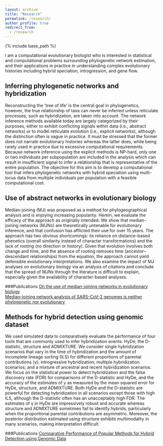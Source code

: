 ```yaml
---
layout: archive
title: "Research"
permalink: /research/
author_profile: true
redirect_from:
  - /research
---
```


{% include base_path %}

I am a computational evolutionary biologist who is interested in statistical and computational problems surrounding phylogenetic network estimation, and their applications in practice in understanding complex evolutionary histories including hybrid speciation, introgression, and gene flow. 


## Inferring phylogenetic networks and hybridization

Reconstructing the 'tree of life' is the central goal in phylogenetics, however, the true relationship of taxa can never be inferred unless reticulate processes, such as hybridization, are taken into account. The network inference methods available today are largely categorized by their purposes, either to exhibit conflicting signals within data (i.e., abstract networks) or to model reticulate evolution (i.e., explicit networks), although the distinction often is vague in practice. It must be stressed that the former does not narrate evolutionary histories whereas the latter does, while being rarely used in practice due to excessive computational requirements. Because network inference using the explicit methods is NP-hard, only one or two individuals per subpopulation are included in the analysis which can result in insufficient signal to infer a relationship that is representative of the entire population. The objective for this aim is to develop a computational tool that infers phylogenetic networks with hybrid speciation using multi-locus data from multiple individuals per population with a feasible computational cost. 




## Use of abstract networks in evolutionary biology

Median-joining (MJ) was proposed as a method for phylogeographical analysis and is enjoying increasing popularity. Herein, we evaluate the efficacy of the approach as originally intended. We show that median-joining networks (MJNs) are theoretically untenable for evolutionary inference, and that confusion has afflicted their use for over 15 years. The approach has two obvious shortcomings: its reliance on distance-based phenetics (overall similarity instead of character transformations) and the lack of rooting (no direction or history). Given that evolution involves both change and time, and the absence of rooting removes time (ancestor–descendant relationships) from the equation, the approach cannot yield defensible evolutionary interpretations. We also examine the impact of MJ analyses on evolutionary biology via an analysis of citations and conclude that the spread of MJNs through the literature is difficult to explain, especially given the availability of character-based analyses.

###Publications
 <a href="https://doi.org/10.1111/cla.12147">On the use of median-joining networks in evolutionary biology</a><br>
 <a href="https://doi.org/10.1073/pnas.2007062117">Median-joining network analysis of SARS-CoV-2 genomes is neither phylogenetic nor evolutionary</a>




## Methods for hybrid detection using genomic dataset

We used simulated data to comparatively evaluate the performance of four tools that are commonly used to infer hybridization events: HyDe, the D-statistic, structure and ADMIXTURE. We consider single hybridization scenarios that vary in the time of hybridization and the amount of incomplete lineage sorting (ILS) for different proportions of parental contributions (⁠γ⁠); introgressive hybridization; multiple hybridization scenarios; and a mixture of ancestral and recent hybridization scenarios. We focus on the statistical power to detect hybridization and the false discovery rate (FDR) for comparisons of the D-statistic and HyDe, and the accuracy of the estimates of γ as measured by the mean squared error for HyDe, structure, and ADMIXTURE. Both HyDe and the D-statistic are powerful for detecting hybridization in all scenarios except those with high ILS, although the D-statistic often has an unacceptably high FDR. The estimates of γ in HyDe are impressively robust and accurate whereas structure and ADMIXTURE sometimes fail to identify hybrids, particularly when the proportional parental contributions are asymmetric. Moreover, the posterior distribution estimated using structure exhibits multimodality in many scenarios, making interpretation difficult. 

###Publications
 <a href="https://doi.org/10.1093/sysbio/syaa092">Comparative Performance of Popular Methods for Hybrid Detection using Genomic Data</a>
